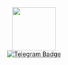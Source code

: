 <div id="header" align="center">
  <img src="https://media1.giphy.com/media/gjrYDwbjnK8x36xZIO/giphy.gif?cid=ecf05e474kqlxnqnqys21t4icof5t6pxsakiregx11exetj8&rid=giphy.gif&ct=s" width="100"/>
</div>

<div id="badges" align="center">
	<a href="https://tlgg.ru/DikoStone">
		<img src="https://img.shields.io/badge/Telegram-blue?logo=Telegram&logoColor=white&style=for-the-badge" alt="Telegram Badge"/>
	</a>
	
</div>

<div id="counter" align="center">
<img src="https://komarev.com/ghpvc/?username=DikoSt&style=flat-square&color=blue" alt=""/>
</div>

